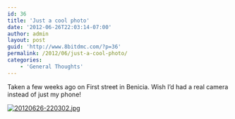 ```yaml
---
id: 36
title: 'Just a cool photo'
date: '2012-06-26T22:03:14-07:00'
author: admin
layout: post
guid: 'http://www.8bitdmc.com/?p=36'
permalink: /2012/06/just-a-cool-photo/
categories:
    - 'General Thoughts'
---
```


Taken a few weeks ago on First street in Benicia. Wish I’d had a real camera instead of just my phone!

[![20120626-220302.jpg](_site/8bitdmc/assets/images/2012/06/20120626-220302.jpg)](_site/8bitdmc/assets/images/2012/06/20120626-220302.jpg)